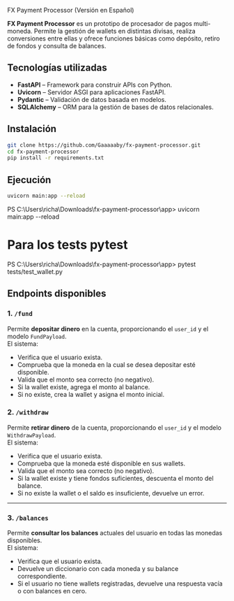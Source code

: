  FX Payment Processor (Versión en Español)

**FX Payment Processor** es un prototipo de procesador de pagos multi-moneda. Permite la gestión de wallets en distintas divisas, realiza conversiones entre ellas y ofrece funciones básicas como depósito, retiro de fondos y consulta de balances.


## Tecnologías utilizadas

- **FastAPI** – Framework para construir APIs con Python.
- **Uvicorn** – Servidor ASGI para aplicaciones FastAPI.
- **Pydantic** – Validación de datos basada en modelos.
- **SQLAlchemy** – ORM para la gestión de bases de datos relacionales.


## Instalación

```bash
git clone https://github.com/Gaaaaaby/fx-payment-processor.git
cd fx-payment-processor
pip install -r requirements.txt
```

## Ejecución

```bash
uvicorn main:app --reload
```
PS C:\Users\richa\Downloads\fx-payment-processor\app> uvicorn main:app --reload

# Para los tests pytest
PS C:\Users\richa\Downloads\fx-payment-processor\app> pytest tests/test_wallet.py

## Endpoints disponibles

### 1. `/fund`
Permite **depositar dinero** en la cuenta, proporcionando el `user_id` y el modelo `FundPayload`.  
El sistema:
- Verifica que el usuario exista.
- Comprueba que la moneda en la cual se desea depositar esté disponible.
- Valida que el monto sea correcto (no negativo).
- Si la wallet existe, agrega el monto al balance.
- Si no existe, crea la wallet y asigna el monto inicial.


### 2. `/withdraw`
Permite **retirar dinero** de la cuenta, proporcionando el `user_id` y el modelo `WithdrawPayload`.  
El sistema:
- Verifica que el usuario exista.
- Comprueba que la moneda esté disponible en sus wallets.
- Valida que el monto sea correcto (no negativo).
- Si la wallet existe y tiene fondos suficientes, descuenta el monto del balance.
- Si no existe la wallet o el saldo es insuficiente, devuelve un error.

---

### 3. `/balances`
Permite **consultar los balances** actuales del usuario en todas las monedas disponibles.  
El sistema:
- Verifica que el usuario exista.
- Devuelve un diccionario con cada moneda y su balance correspondiente.
- Si el usuario no tiene wallets registradas, devuelve una respuesta vacía o con balances en cero.


